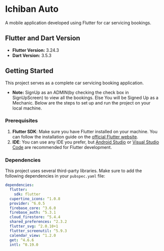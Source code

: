 # Ichiban Auto

A mobile application developed using Flutter for car servicing bookings.

## Flutter and Dart Version
- **Flutter Version:** 3.24.3
- **Dart Version:** 3.5.3

## Getting Started

This project serves as a complete car servicing booking application. 
- **Note:** SignUp as an ADMIN(by checking the check box in SignUpScreen) to view all the bookings. Else You will be Signed Up as a Mechanic. 
Below are the steps to set up and run the project on your local machine.


### Prerequisites

1. **Flutter SDK**: Make sure you have Flutter installed on your machine. You can follow the installation guide on the [official Flutter website](https://docs.flutter.dev/get-started/install).
2. **IDE**: You can use any IDE you prefer, but [Android Studio](https://developer.android.com/studio) or [Visual Studio Code](https://code.visualstudio.com/) are recommended for Flutter development.

### Dependencies

This project uses several third-party libraries. Make sure to add the following dependencies in your `pubspec.yaml` file:

```yaml
dependencies:
  flutter:
    sdk: flutter
  cupertino_icons: ^1.0.8
  provider: ^6.0.5
  firebase_core: ^3.6.0
  firebase_auth: ^5.3.1
  cloud_firestore: ^5.4.4
  shared_preferences: ^2.3.2
  flutter_svg: ^2.0.10+1
  flutter_screenutil: ^5.9.3
  calendar_view: ^1.2.0
  get: ^4.6.6
  intl: ^0.19.0

